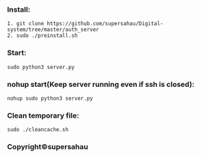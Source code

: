 ### Install:
```
1. git clone https://github.com/supersahau/Digital-system/tree/master/auth_server
2. sudo ./preinstall.sh
```
### Start:
```
sudo python3 server.py
```
### nohup start(Keep server running even if ssh is closed):
```
nohup sudo python3 server.py
```
### Clean temporary file:
```
sudo ./cleancache.sh
```

### Copyright©supersahau
